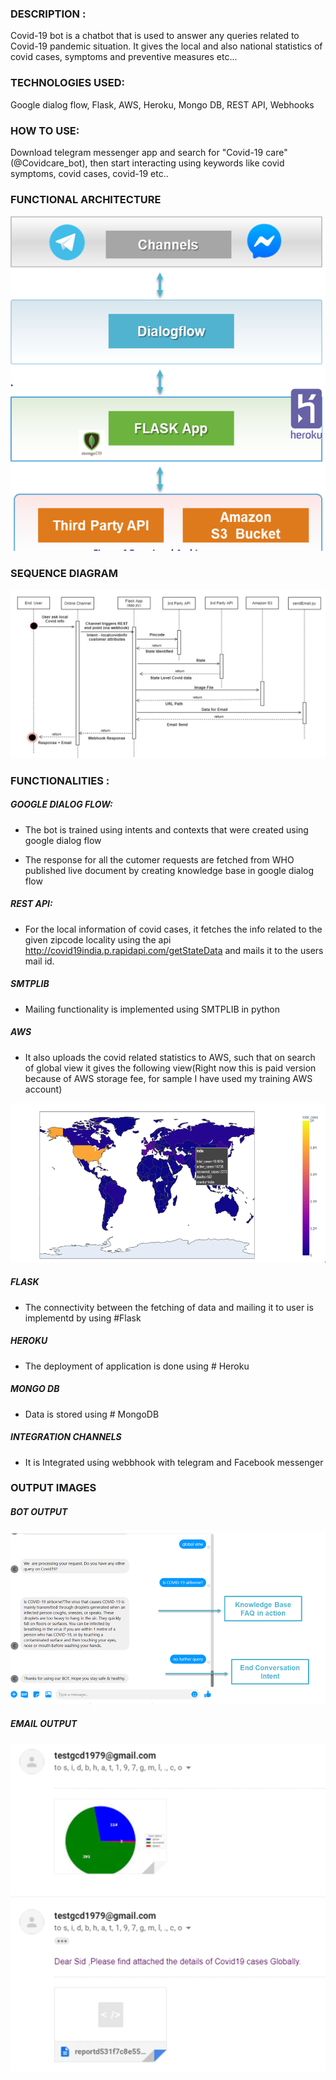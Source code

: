 
### DESCRIPTION :

Covid-19 bot is a chatbot that is used to answer any queries related to Covid-19 pandemic situation. It gives the local and also national statistics of covid cases, symptoms and preventive measures etc...

### TECHNOLOGIES USED:

Google dialog flow, Flask, AWS, Heroku, Mongo DB, REST API, Webhooks

### HOW TO USE:
 
Download telegram messenger app and search for "Covid-19 care"(@Covidcare_bot), then start interacting using keywords like covid symptoms, covid cases, covid-19 etc..
 
### FUNCTIONAL ARCHITECTURE 

![Functional Architecture](https://github.com/sangeethayemisetty/Covid-19-Chatbot/blob/master/FunctionalArchiticture.PNG)

### SEQUENCE DIAGRAM 

![Sequence Diagram](https://github.com/sangeethayemisetty/Covid-19-Chatbot/blob/master/SequenceDiagram1.PNG)

### FUNCTIONALITIES :

##### GOOGLE DIALOG FLOW:
 - The bot is trained using intents and contexts that were created using google dialog flow 

- The response for all the cutomer requests are fetched from WHO published live document by creating knowledge base in        google dialog flow

##### REST API:
- For the local information of covid cases, it fetches the info related to the given zipcode locality using the api            http://covid19india.p.rapidapi.com/getStateData and mails it to the users mail id.

##### SMTPLIB 
- Mailing functionality is implemented using SMTPLIB in python

##### AWS 
- It also uploads the covid related statistics to AWS, such that on search of global view it gives the following view(Right    now this is paid version because of AWS storage fee, for sample I have used my training AWS account)

![Chatbot Global View](https://github.com/sangeethayemisetty/Covid-19-Chatbot/blob/master/ChatbotGlobalview.PNG)

##### FLASK
-  The connectivity between the fetching of data and mailing it to user is implementd by using #Flask

##### HEROKU
-  The deployment of application is done using # Heroku 

##### MONGO DB
-  Data is stored using # MongoDB

##### INTEGRATION CHANNELS
-  It is Integrated using webbhook with telegram and Facebook messenger


 
 ### OUTPUT IMAGES
 
 ##### BOT OUTPUT
  ![Chatbot Messenger Output](https://github.com/sangeethayemisetty/Covid-19-Chatbot/blob/master/MessengerOutput2.PNG)
  
 ##### EMAIL OUTPUT
 ![Email Output](https://github.com/sangeethayemisetty/Covid-19-Chatbot/blob/master/CahatbotEmail.PNG)
 

 
 
